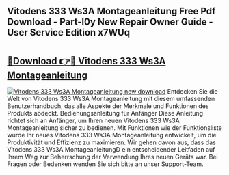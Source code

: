 ## Vitodens 333 Ws3A Montageanleitung Free Pdf Download - Part-l0y New Repair Owner Guide - User Service Edition x7WUq

# <h2><a href="http://df7w5zt.blite.top/?on=Vitodens+333+Ws3A+Montageanleitung">🔗Download 👉🔴 Vitodens 333 Ws3A Montageanleitung</a></h2>

[![Vitodens 333 Ws3A Montageanleitung new download](https://i.imgur.com/lujVjoI.png)](http://df7w5zt.blite.top/?on=Vitodens+333+Ws3A+Montageanleitung)
Entdecken Sie die Welt von Vitodens 333 Ws3A Montageanleitung mit diesem umfassenden Benutzerhandbuch, das alle Aspekte der Merkmale und Funktionen des Produkts abdeckt. Bedienungsanleitung für Anfänger Diese Anleitung richtet sich an Anfänger, um Ihren neuen Vitodens 333 Ws3A Montageanleitung sicher zu bedienen. Mit Funktionen wie der Funktionsliste wurde Ihr neues Vitodens 333 Ws3A Montageanleitung entwickelt, um die Produktivität und Effizienz zu maximieren. Wir gehen davon aus, dass das Vitodens 333 Ws3A MontageanleitungD ein entscheidender Leitfaden auf Ihrem Weg zur Beherrschung der Verwendung Ihres neuen Geräts war. Bei Fragen oder Bedenken wenden Sie sich bitte an unser Support-Team.
